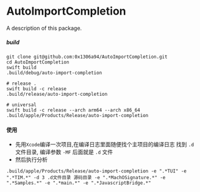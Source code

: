 # AutoImportCompletion

A description of this package.

##### build

```shell
git clone git@github.com:0x1306a94/AutoImportCompletion.git
cd AutoImportCompletion
swift build
.build/debug/auto-import-completion

# release .
swift build -c release
.build/release/auto-import-completion

# universal
swift build -c release --arch arm64 --arch x86_64
.build/apple/Products/Release/auto-import-completion
```

#### 使用
* 先用`Xcode`编译一次项目,在编译日志里面随便找个主项目的编译日志 找到 `.d` 文件目录, 编译参数 `-MF` 后面就是 `.d` 文件
* 然后执行分析 
```shell
.build/apple/Products/Release/auto-import-completion -e ".*TUI" -e ".*TIM.*" -d 3 .d文件目录 源码目录 -e ".*MachOSignature.*" -e ".*Samples.*" -e ".*main.*" -e ".*JavascriptBridge.*"
```
